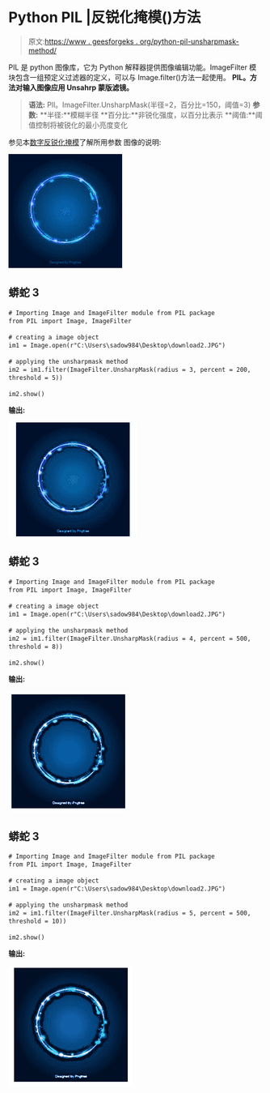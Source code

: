 # Python PIL |反锐化掩模()方法

> 原文:[https://www . geesforgeks . org/python-pil-unsharpmask-method/](https://www.geeksforgeeks.org/python-pil-unsahrpmask-method/)

PIL 是 python 图像库，它为 Python 解释器提供图像编辑功能。ImageFilter 模块包含一组预定义过滤器的定义，可以与 Image.filter()方法一起使用。
**PIL。方法对输入图像应用 Unsahrp 蒙版滤镜。**

> **语法:** PIl。ImageFilter.UnsharpMask(半径=2，百分比=150，阈值=3)
> **参数:**
> **半径:**模糊半径
> **百分比:**非锐化强度，以百分比表示
> **阈值:**阈值控制将被锐化的最小亮度变化

参见本[数字反锐化掩模](https://en.wikipedia.org/wiki/Unsharp_masking#Digital_unsharp_masking)了解所用参数
图像的说明:

![](img/c116f3a8266a9afca2e0164c1fa0448d.png)

## 蟒蛇 3

```
# Importing Image and ImageFilter module from PIL package 
from PIL import Image, ImageFilter

# creating a image object
im1 = Image.open(r"C:\Users\sadow984\Desktop\download2.JPG")

# applying the unsharpmask method
im2 = im1.filter(ImageFilter.UnsharpMask(radius = 3, percent = 200, threshold = 5))

im2.show()
```

**输出:**

![](img/0734615c02255e3443c47460f57140ac.png)

## 蟒蛇 3

```
# Importing Image and ImageFilter module from PIL package 
from PIL import Image, ImageFilter

# creating a image object
im1 = Image.open(r"C:\Users\sadow984\Desktop\download2.JPG")

# applying the unsharpmask method
im2 = im1.filter(ImageFilter.UnsharpMask(radius = 4, percent = 500, threshold = 8))

im2.show()
```

**输出:**

![](img/f66c7b72147d4fc378975a1248a3697f.png)

## 蟒蛇 3

```
# Importing Image and ImageFilter module from PIL package 
from PIL import Image, ImageFilter

# creating a image object
im1 = Image.open(r"C:\Users\sadow984\Desktop\download2.JPG")

# applying the unsharpmask method
im2 = im1.filter(ImageFilter.UnsharpMask(radius = 5, percent = 500, threshold = 10))

im2.show()
```

**输出:**

![](img/f70e1f23a0973c8d390013e93a0f8bb0.png)